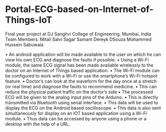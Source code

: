 # Portal-ECG-based-on-Internet-of-Things-IoT
Final year project at DJ Sanghvi College of Engineering, Mumbai, India
Team Members:
Mitali Salvi
Sagar Samant
Dereyk DSouza
Mohammed Hussein Sabuwala

•	An android application will be made available to the user on which he can view his own ECG and diagnose the faults if possible.
•	Using a Wi-Fi module, the same ECG signal has been made available wirelessly to the doctor on an Internet of Things based application.
•	The Wi-Fi module can be configured to work with a Wi-Fi or use the smartphone’s Wi-Fi hotspot feature.
•	Doctor’s can look at the waveform for the day once at a stretch (or real time) and diagnose the faults to recommend medicine.
•	This can reduce the physical patient traffic on the doctor’s side
•	The processed ECG will be given to the analog input pins of the Arduino.
•	This is directly transmitted via Bluetooth using serial interface.
•	This data will be used to display the ECG on the Android based oscilloscope.
•	This data is also sent simultaneously for display on an IOT based application using a Wi-Fi module.
•	Thus data can be accessed by anyone using a phone or a desktop with the help of a URL.
